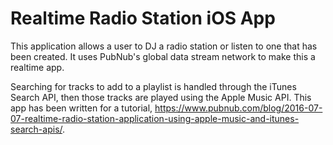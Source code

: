 # Realtime Radio Station iOS App

This application allows a user to DJ a radio station or listen to one that has been created. It uses PubNub's global data stream network to make this a realtime app.

Searching for tracks to add to a playlist is handled through the iTunes Search API, then those tracks are played using the Apple Music API. This app has been written for a tutorial, https://www.pubnub.com/blog/2016-07-07-realtime-radio-station-application-using-apple-music-and-itunes-search-apis/.


